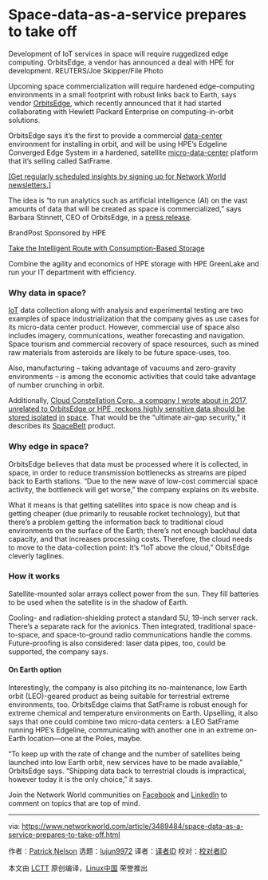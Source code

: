 [#]: collector: (lujun9972)
[#]: translator: ( )
[#]: reviewer: ( )
[#]: publisher: ( )
[#]: url: ( )
[#]: subject: (Space-data-as-a-service prepares to take off)
[#]: via: (https://www.networkworld.com/article/3489484/space-data-as-a-service-prepares-to-take-off.html)
[#]: author: (Patrick Nelson https://www.networkworld.com/author/Patrick-Nelson/)

Space-data-as-a-service prepares to take off
======
Development of IoT services in space will require ruggedized edge computing. OrbitsEdge, a vendor has announced a deal with HPE for development.
REUTERS/Joe Skipper/File Photo

Upcoming space commercialization will require hardened edge-computing environments in a small footprint with robust links back to Earth, says vendor [OrbitsEdge][1], which recently announced that it had started collaborating with Hewlett Packard Enterprise on computing-in-orbit solutions.

OrbitsEdge says it’s the first to provide a commercial [data-center][2] environment for installing in orbit, and will be using HPE’s Edgeline Converged Edge System in a hardened, satellite [micro-data-center][3] platform that it’s selling called SatFrame.

[[Get regularly scheduled insights by signing up for Network World newsletters.]][4]

The idea is “to run analytics such as artificial intelligence (AI) on the vast amounts of data that will be created as space is commercialized,” says Barbara Stinnett, CEO of OrbitsEdge, in a [press release][5].

[][6]

BrandPost Sponsored by HPE

[Take the Intelligent Route with Consumption-Based Storage][6]

Combine the agility and economics of HPE storage with HPE GreenLake and run your IT department with efficiency.

### Why data in space?

[IoT][7] data collection along with analysis and experimental testing are two examples of space industrialization that the company gives as use cases for its micro-data center product. However, commercial use of space also includes imagery, communications, weather forecasting and navigation. Space tourism and commercial recovery of space resources, such as mined raw materials from asteroids are likely to be future space-uses, too.

Also, manufacturing – taking advantage of vacuums and zero-gravity environments – is among the economic activities that could take advantage of number crunching in orbit.

Additionally, [Cloud Constellation Corp., a company I wrote about in 2017, unrelated to OrbitsEdge or HPE, reckons highly sensitive data should be stored isolated][8] [in][8] [space][8]. That would be the “ultimate air-gap security,” it describes its [SpaceBelt][9] product.

### Why edge in space?

OrbitsEdge believes that data must be processed where it is collected, in space, in order to reduce transmission bottlenecks as streams are piped back to Earth stations. “Due to the new wave of low-cost commercial space activity, the bottleneck will get worse,” the company explains on its website.

What it means is that getting satellites into space is now cheap and is getting cheaper (due primarily to reusable rocket technology), but that there’s a problem getting the information back to traditional cloud environments on the surface of the Earth; there’s not enough backhaul data capacity, and that increases processing costs. Therefore, the cloud needs to move to the data-collection point: It’s “IoT above the cloud,” ObitsEdge cleverly taglines.

### How it works

Satellite-mounted solar arrays collect power from the sun. They fill batteries to be used when the satellite is in the shadow of Earth.

Cooling- and radiation-shielding protect a standard 5U, 19-inch server rack. There’s a separate rack for the avionics. Then integrated, traditional space-to-space, and space-to-ground radio communications handle the comms. Future-proofing is also considered: laser data pipes, too, could be supported, the company says.

#### On Earth option

Interestingly, the company is also pitching its no-maintenance, low Earth orbit (LEO)-geared product as being suitable for terrestrial extreme environments, too. OrbitsEdge claims that SatFrame is robust enough for extreme chemical and temperature environments on Earth. Upselling, it also says that one could combine two micro-data centers: a LEO SatFrame running HPE’s Edgeline, communicating with another one in an extreme on-Earth location—one at the Poles, maybe.

“To keep up with the rate of change and the number of satellites being launched into low Earth orbit, new services have to be made available,” OrbitsEdge says. “Shipping data back to terrestrial clouds is impractical, however today it is the only choice,” it says.

Join the Network World communities on [Facebook][10] and [LinkedIn][11] to comment on topics that are top of mind.

--------------------------------------------------------------------------------

via: https://www.networkworld.com/article/3489484/space-data-as-a-service-prepares-to-take-off.html

作者：[Patrick Nelson][a]
选题：[lujun9972][b]
译者：[译者ID](https://github.com/译者ID)
校对：[校对者ID](https://github.com/校对者ID)

本文由 [LCTT](https://github.com/LCTT/TranslateProject) 原创编译，[Linux中国](https://linux.cn/) 荣誉推出

[a]: https://www.networkworld.com/author/Patrick-Nelson/
[b]: https://github.com/lujun9972
[1]: https://orbitsedge.com/
[2]: https://www.networkworld.com/article/3223692/what-is-a-data-centerhow-its-changed-and-what-you-need-to-know.html
[3]: https://www.networkworld.com/article/3445382/10-hot-micro-data-center-startups-to-watch.html
[4]: https://www.networkworld.com/newsletters/signup.html
[5]: https://orbitsedge.com/press-releases/f/orbitsedge-oem-agreement-with-hewlett-packard-enterprise
[6]: https://www.networkworld.com/article/3440100/take-the-intelligent-route-with-consumption-based-storage.html?utm_source=IDG&utm_medium=promotions&utm_campaign=HPE20773&utm_content=sidebar ( Take the Intelligent Route with Consumption-Based Storage)
[7]: https://www.networkworld.com/article/3207535/what-is-iot-the-internet-of-things-explained.html
[8]: https://www.networkworld.com/article/3200242/data-should-be-stored-data-in-space-firm-says.html
[9]: http://spacebelt.com/
[10]: https://www.facebook.com/NetworkWorld/
[11]: https://www.linkedin.com/company/network-world
